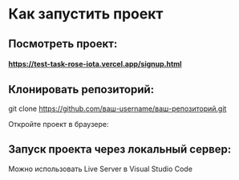 # Как запустить проект

## Посмотреть проект:
#### https://test-task-rose-iota.vercel.app/signup.html

## Клонировать репозиторий:
git clone https://github.com/ваш-username/ваш-репозиторий.git

Откройте проект в браузере:

## Запуск проекта через локальный сервер:
Можно использовать Live Server в Visual Studio Code

